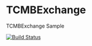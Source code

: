 # TCMBExchange
TCMBExchange Sample

[![Build Status](https://travis-ci.org/gekuu/TCMBExchange.svg?branch=master)](https://travis-ci.org/gekuu/TCMBExchange)
